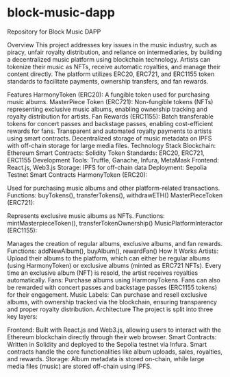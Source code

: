 # block-music-dapp
Repository for Block Music DAPP 

Overview
This project addresses key issues in the music industry, such as piracy, unfair royalty distribution, and reliance on intermediaries, by building a decentralized music platform using blockchain technology. Artists can tokenize their music as NFTs, receive automatic royalties, and manage their content directly. The platform utilizes ERC20, ERC721, and ERC1155 token standards to facilitate payments, ownership transfers, and fan rewards.

Features
HarmonyToken (ERC20): A fungible token used for purchasing music albums.
MasterPiece Token (ERC721): Non-fungible tokens (NFTs) representing exclusive music albums, enabling ownership tracking and royalty distribution for artists.
Fan Rewards (ERC1155): Batch transferable tokens for concert passes and backstage passes, enabling cost-efficient rewards for fans.
Transparent and automated royalty payments to artists using smart contracts.
Decentralized storage of music metadata on IPFS with off-chain storage for large media files.
Technology Stack
Blockchain: Ethereum
Smart Contracts: Solidity
Token Standards: ERC20, ERC721, ERC1155
Development Tools: Truffle, Ganache, Infura, MetaMask
Frontend: React.js, Web3.js
Storage: IPFS for off-chain data
Deployment: Sepolia Testnet
Smart Contracts
HarmonyToken (ERC20):

Used for purchasing music albums and other platform-related transactions.
Functions: buyTokens(), transferTokens(), withdrawETH()
MasterPieceToken (ERC721):

Represents exclusive music albums as NFTs.
Functions: mintMasterpieceToken(), transferTokenOwnership()
MusicPlatformInteractor (ERC1155):

Manages the creation of regular albums, exclusive albums, and fan rewards.
Functions: addNewAlbum(), buyAlbum(), rewardFan()
How It Works
Artists: Upload their albums to the platform, which can either be regular albums (using HarmonyToken) or exclusive albums (minted as ERC721 NFTs). Every time an exclusive album (NFT) is resold, the artist receives royalties automatically.
Fans: Purchase albums using HarmonyTokens. Fans can also be rewarded with concert passes and backstage passes (ERC1155 tokens) for their engagement.
Music Labels: Can purchase and resell exclusive albums, with ownership tracked via the blockchain, ensuring transparency and proper royalty distribution.
Architecture
The project is split into three key layers:

Frontend: Built with React.js and Web3.js, allowing users to interact with the Ethereum blockchain directly through their web browser.
Smart Contracts: Written in Solidity and deployed to the Sepolia testnet via Infura. Smart contracts handle the core functionalities like album uploads, sales, royalties, and rewards.
Storage: Album metadata is stored on-chain, while large media files (music) are stored off-chain using IPFS.
